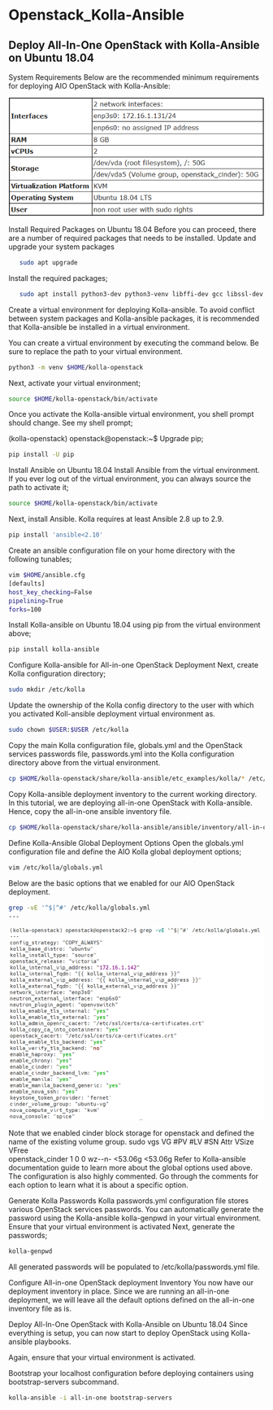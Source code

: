 # Openstack_Kolla-Ansible
## Deploy All-In-One OpenStack with Kolla-Ansible on Ubuntu 18.04
System Requirements
Below are the recommended minimum requirements for deploying AIO OpenStack with Kolla-Ansible:

![](/Image/1.PNG)

Install Required Packages on Ubuntu 18.04
Before you can proceed, there are a number of required packages that needs to be installed.
Update and upgrade your system packages

```sh sudo apt update
   sudo apt upgrade
```
Install the required packages;

```sh 
   sudo apt install python3-dev python3-venv libffi-dev gcc libssl-dev git

```

Create a virtual environment for deploying Kolla-ansible. To avoid conflict between system packages and Kolla-ansible packages, it is recommended that Kolla-ansible be installed in a virtual environment.

You can create a virtual environment by executing the command below. Be sure to replace the path to your virtual environment.
```sh 
python3 -m venv $HOME/kolla-openstack
```
Next, activate your virtual environment;

```sh 
source $HOME/kolla-openstack/bin/activate
```
Once you activate the Kolla-ansible virtual environment, you shell prompt should change. See my shell prompt;

(kolla-openstack) openstack@openstack:~$
Upgrade pip;

```sh
pip install -U pip
```
Install Ansible on Ubuntu 18.04
Install Ansible from the virtual environment. If you ever log out of the virtual environment, you can always source the path to activate it;
```sh
source $HOME/kolla-openstack/bin/activate
```
Next, install Ansible. Kolla requires at least Ansible 2.8 up to 2.9.
```sh
pip install 'ansible<2.10'

```
Create an ansible configuration file on your home directory with the following tunables;

```sh
vim $HOME/ansible.cfg
[defaults]
host_key_checking=False
pipelining=True
forks=100
```
Install Kolla-ansible on Ubuntu 18.04 using pip from the virtual environment above;

```sh 
pip install kolla-ansible
```
Configure Kolla-ansible for All-in-one OpenStack Deployment
Next, create Kolla configuration directory;
```sh
sudo mkdir /etc/kolla
```
Update the ownership of the Kolla config directory to the user with which you activated Koll-ansible deployment virtual environment as.

```sh
sudo chown $USER:$USER /etc/kolla
```
Copy the main Kolla configuration file, globals.yml and the OpenStack services passwords file, passwords.yml into the Kolla configuration directory above from the virtual environment.

```sh
cp $HOME/kolla-openstack/share/kolla-ansible/etc_examples/kolla/* /etc/kolla/
```
Copy Kolla-ansible deployment inventory to the current working directory. In this tutorial, we are deploying all-in-one OpenStack with Kolla-ansible. Hence, copy the all-in-one ansible inventory file.

```sh
cp $HOME/kolla-openstack/share/kolla-ansible/ansible/inventory/all-in-one .
```
Define Kolla-Ansible Global Deployment Options
Open the globals.yml configuration file and define the AIO Kolla global deployment options;

```sh
vim /etc/kolla/globals.yml
```
Below are the basic options that we enabled for our AIO OpenStack deployment.

```sh
grep -vE '^$|^#' /etc/kolla/globals.yml
---
```

![](/Image/2.PNG)


Note that we enabled cinder block storage for openstack and defined the name of the existing volume group.
sudo vgs
  VG               #PV #LV #SN Attr   VSize   VFree  
  openstack_cinder   1   0   0 wz--n- <53.06g <53.06g
Refer to Kolla-ansible documentation guide to learn more about the global options used above. The configuration is also highly commented. Go through the comments for each option to learn what it is about a specific option.

Generate Kolla Passwords
Kolla passwords.yml configuration file stores various OpenStack services passwords. You can automatically generate the password using the Kolla-ansible kolla-genpwd in your virtual environment.
Ensure that your virtual environment is activated
Next, generate the passwords;
```sh
kolla-genpwd
```
All generated passwords will be populated to /etc/kolla/passwords.yml file.

Configure All-in-one OpenStack deployment Inventory
You now have our deployment inventory in place. Since we are running an all-in-one deployment, we will leave all the default options defined on the all-in-one inventory file as is.

Deploy All-In-One OpenStack with Kolla-Ansible on Ubuntu 18.04
Since everything is setup, you can now start to deploy OpenStack using Kolla-ansible playbooks.

Again, ensure that your virtual environment is activated.

Bootstrap your localhost configuration before deploying containers using bootstrap-servers subcommand.
```sh 
kolla-ansible -i all-in-one bootstrap-servers
```
